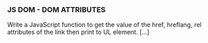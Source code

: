 ### JS DOM - DOM ATTRIBUTES

Write a JavaScript function to get the value of the href, hreflang, rel attributes of the link
then print to UL element.
[...]
